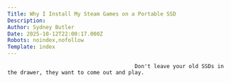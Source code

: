 ```yaml
---
Title: Why I Install My Steam Games on a Portable SSD
Description: 
Author: Sydney Butler
Date: 2025-10-12T22:00:17.000Z
Robots: noindex,nofollow
Template: index
---
```


                                            Don't leave your old SSDs in the drawer, they want to come out and play.
                                        